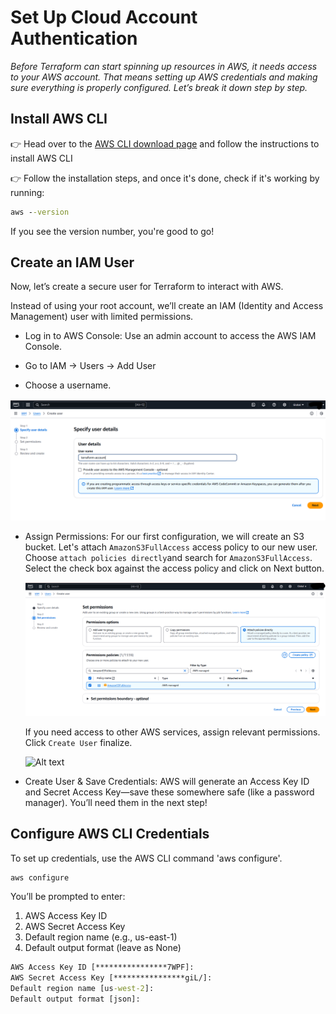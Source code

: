 # Set Up Cloud Account Authentication

*Before Terraform can start spinning up resources in AWS, it needs access to your AWS account. That means setting up AWS credentials and making sure everything is properly configured. Let’s break it down step by step.*

## Install AWS CLI

👉 Head over to the [AWS CLI download page](https://docs.aws.amazon.com/cli/latest/userguide/getting-started-install.html) and follow the instructions to install AWS CLI

👉 Follow the installation steps, and once it's done, check if it's working by running:

```cmd
aws --version
```

If you see the version number, you're good to go!

## Create an IAM User

Now, let’s create a secure user for Terraform to interact with AWS. 

Instead of using your root account, we’ll create an IAM (Identity and Access Management) user with limited permissions.

- Log in to AWS Console: Use an admin account to access the AWS IAM Console. 

- Go to IAM → Users → Add User 

- Choose a username.

![Alt text](../.pictures/AWS_IAM_User_creation_01.png?raw=true "Intro")

- Assign Permissions:
  For our first configuration, we will create an S3 bucket.
  Let's attach `AmazonS3FullAccess` access policy to our new user.
  Choose `attach policies directly`and search for `AmazonS3FullAccess`. Select the check box against the access policy and click on Next button.
 
  ![Alt text](../.pictures/AWS_IAM_User_creation_02.png?raw=true "Intro")

  If you need access to other AWS services, assign relevant permissions.
  Click `Create User` finalize.
  
  ![Alt text](../.pictures/AWS_IAM_User_creation_03s.png?raw=true "Intro")

- Create User & Save Credentials: AWS will generate an Access Key ID and Secret Access Key—save these somewhere safe (like a password manager). You’ll need them in the next step!

## Configure AWS CLI Credentials

To set up credentials, use the AWS CLI command 'aws configure'.

```cmd
aws configure
```

You’ll be prompted to enter:

1. AWS Access Key ID
2. AWS Secret Access Key
3. Default region name (e.g., us-east-1)
4. Default output format (leave as None)

```cmd
AWS Access Key ID [****************7WPF]:
AWS Secret Access Key [****************giL/]:
Default region name [us-west-2]:
Default output format [json]:
```
